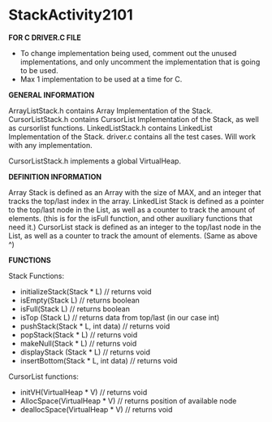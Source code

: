 # StackActivity2101
**FOR C DRIVER.C FILE**
- To change implementation being used, comment out the unused implementations, and only uncomment the implementation that is going to be used.
- Max 1 implementation to be used at a time for C.


**GENERAL INFORMATION**

ArrayListStack.h contains Array Implementation of the Stack.
CursorListStack.h contains CursorList Implementation of the Stack, as well as cursorlist functions.
LinkedListStack.h contains LinkedList Implementation of the Stack.
driver.c contains all the test cases. Will work with any implementation.

CursorListStack.h implements a global VirtualHeap.

**DEFINITION INFORMATION**

Array Stack is defined as an Array with the size of MAX, and an integer that tracks the top/last index in the array.
LinkedList Stack is defined as a pointer to the top/last node in the List, as well as a counter to track the amount of elements. (this is for the isFull function, and other auxiliary functions that need it.)
CursorList stack is defined as an integer to the top/last node in the List, as well as a counter to track the amount of elements. (Same as above ^)

**FUNCTIONS**

Stack Functions:
- initializeStack(Stack * L) // returns void
- isEmpty(Stack L) // returns boolean
- isFull(Stack L) // returns boolean
- isTop (Stack L) // returns data from top/last (in our case int)
- pushStack(Stack * L, int data) // returns void
- popStack(Stack * L) // returns void
- makeNull(Stack * L) // returns void
- displayStack (Stack * L) // returns void
- insertBottom(Stack * L, int data) // returns void

CursorList functions:
- initVH(VirtualHeap * V) // returns void
- AllocSpace(VirtualHeap * V) // returns position of available node
- deallocSpace(VirtualHeap * V) // returns void
